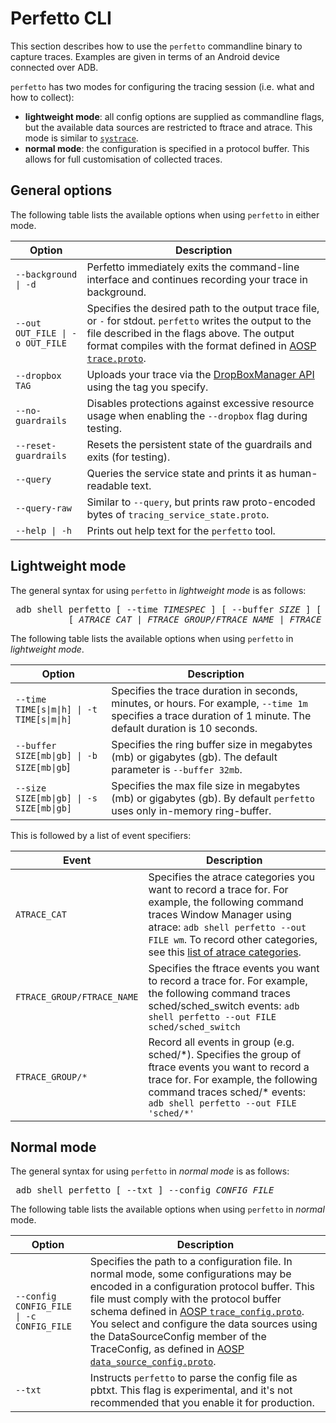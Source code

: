 # Perfetto CLI

This section describes how to use the `perfetto` commandline binary to capture
traces. Examples are given in terms of an Android device connected over ADB.

`perfetto` has two modes for configuring the tracing session (i.e. what and how
to collect):

* __lightweight mode__: all config options are supplied as commandline flags,
  but the available data sources are restricted to ftrace and atrace. This mode
  is similar to
  [`systrace`](https://developer.android.com/topic/performance/tracing/command-line).
* __normal mode__: the configuration is specified in a protocol buffer. This
  allows for full customisation of collected traces.


## General options

The following table lists the available options when using `perfetto` in either
mode.

|Option|Description|
|---|---|
| `--background \| -d` |Perfetto immediately exits the command-line interface and continues recording your trace in background.|
|`--out OUT_FILE \| -o OUT_FILE`|Specifies the desired path to the output trace file, or `-` for stdout. `perfetto` writes the output to the file described in the flags above. The output format compiles with the format defined in [AOSP `trace.proto`](/protos/perfetto/trace/trace.proto).|
|`--dropbox TAG`|Uploads your trace via the [DropBoxManager API](https://developer.android.com/reference/android/os/DropBoxManager.html) using the tag you specify.|
|`--no-guardrails`|Disables protections against excessive resource usage when enabling the `--dropbox` flag during testing.|
|`--reset-guardrails`|Resets the persistent state of the guardrails and exits (for testing).|
|`--query`|Queries the service state and prints it as human-readable text.|
|`--query-raw`|Similar to `--query`, but prints raw proto-encoded bytes of `tracing_service_state.proto`.|
|`--help \| -h`|Prints out help text for the `perfetto` tool.|


## Lightweight mode

The general syntax for using `perfetto` in *lightweight mode* is as follows:

<pre class="none">
 adb shell perfetto [ --time <var>TIMESPEC</var> ] [ --buffer <var>SIZE</var> ] [ --size <var>SIZE</var> ]
           [ <var>ATRACE_CAT</var> | <var>FTRACE_GROUP/FTRACE_NAME</var> | <var>FTRACE_GROUP/*</var> ]...
</pre>


The following table lists the available options when using `perfetto` in
*lightweight mode*.

|Option|Description|
|--- |--- |
|`--time TIME[s\|m\|h] \| -t TIME[s\|m\|h]`|Specifies the trace duration in seconds, minutes, or hours. For example, `--time 1m` specifies a trace duration of 1 minute. The default duration is 10 seconds.|
|`--buffer SIZE[mb\|gb] \| -b SIZE[mb\|gb`]|Specifies the ring buffer size in megabytes (mb) or gigabytes (gb). The default parameter is `--buffer 32mb`.|
|`--size SIZE[mb\|gb] \| -s SIZE[mb\|gb]`|Specifies the max file size in megabytes (mb) or gigabytes (gb). By default `perfetto` uses only in-memory ring-buffer.|


This is followed by a list of event specifiers:

|Event|Description|
|--- |--- |
|`ATRACE_CAT`|Specifies the atrace categories you want to record a trace for. For example, the following command traces Window Manager using atrace: `adb shell perfetto --out FILE wm`. To record other categories, see this [list of atrace categories](https://android.googlesource.com/platform/frameworks/native/+/refs/tags/android-q-preview-5/cmds/atrace/atrace.cpp#100).|
|`FTRACE_GROUP/FTRACE_NAME`|Specifies the ftrace events you want to record a trace for. For example, the following command traces sched/sched_switch events: `adb shell perfetto --out FILE sched/sched_switch`|
|`FTRACE_GROUP/*`|Record all events in group (e.g. sched/\*). Specifies the group of ftrace events you want to record a trace for. For example, the following command traces sched/\* events: `adb shell perfetto --out FILE 'sched/*'`|


## Normal mode

The general syntax for using `perfetto` in *normal mode* is as follows:

<pre class="none">
 adb shell perfetto [ --txt ] --config <var>CONFIG_FILE</var>
</pre>

The following table lists the available options when using `perfetto` in *normal* mode.

|Option|Description|
|--- |--- |
|`--config CONFIG_FILE \| -c CONFIG_FILE`|Specifies the path to a configuration file. In normal mode, some configurations may be encoded in a configuration protocol buffer. This file must comply with the protocol buffer schema defined in [AOSP `trace_config.proto`](/protos/perfetto/config/data_source_config.proto). You select and configure the data sources using the DataSourceConfig member of the TraceConfig, as defined in [AOSP `data_source_config.proto`](/protos/perfetto/config/data_source_config.proto).|
|`--txt`|Instructs `perfetto` to parse the config file as pbtxt. This flag is experimental, and it's not recommended that you enable it for production.|
